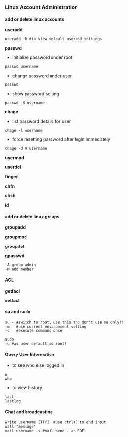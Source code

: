 ### Linux Account Administration

#### add or delete linux accounts

**useradd**

```
useradd -D #to view default useradd settings
```

**passwd**

- initialize password under root
```
passwd username
```
- change password under user
```
passwd
```
- show password setting
```
passwd -S username
```

**chage**
- list password details for user
```
chage -l username
```
- force resetting password after login immediately
```
chage -d 0 username
```

**usermod**

**userdel**

**finger**

**chfn**

**chsh**

**id**

#### add or delete linux groups

**groupadd**

**groupmod**

**groupdel** 

**gpasswd** 
```
-A group admin
-M add member
```

#### ACL
**getfacl**

**setfacl**

#### su and sudo
```
su - #switch to root, use this and don't use su only!!
-m   #use current environment setting
-c   #execute command once
```

```
sudo
-u #as user default as root!

```

#### Query User Information
- to see who else logged in
```
w
who
```
- to view history
```
last
lastlog
```

#### Chat and broadcasting
```
write username [TTY]  #use ctrl+D to end input
wall "message"
mail username -s #mail send . as EOF
```
